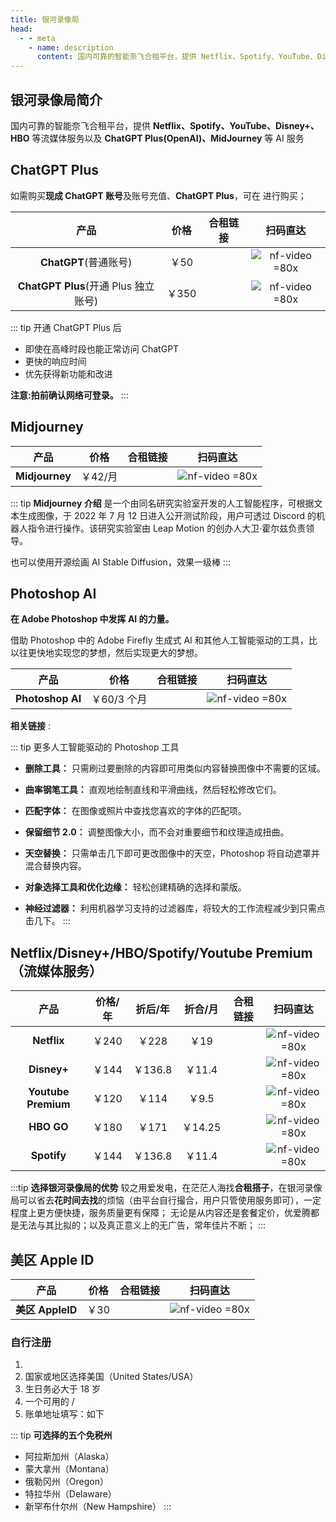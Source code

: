 ```yaml
---
title: 银河录像局
head:
  - - meta
    - name: description
      content: 国内可靠的智能奈飞合租平台，提供 Netflix、Spotify、YouTube、Disney+、HBO 等流媒体服务以及 ChatGPT Plus(OpenAI)、MidJourney 等 AI 服务
---
```


## 银河录像局简介

国内可靠的智能奈飞合租平台，提供 **Netflix、Spotify、YouTube、Disney+、HBO** 等流媒体服务以及 **ChatGPT Plus(OpenAI)、MidJourney** 等 AI 服务

## ChatGPT Plus <Badge text="优惠码: Theo" />

如需购买**现成 ChatGPT 账号**及账号充值、**ChatGPT Plus**，可在 <Pill name="银河录像局" link="https://s.theojs.cn/yh" image="https://nf.video/favicon.ico" /> 进行购买；

|                 产品                 | 价格  |                      合租链接                       |                         扫码直达                         |
| :----------------------------------: | :---: | :-------------------------------------------------: | :------------------------------------------------------: |
|        **ChatGPT**(普通账号)         | ￥50  | [<Badge text="立即购买" />](https://s.theojs.cn/yh) | ![nf-video =80x](https://i.theojs.cn/docs/nf-video.webp) |
| **ChatGPT Plus**(开通 Plus 独立账号) | ￥350 | [<Badge text="立即购买" />](https://s.theojs.cn/yh) | ![nf-video =80x](https://i.theojs.cn/docs/nf-video.webp) |

::: tip 开通 ChatGPT Plus 后

- 即使在高峰时段也能正常访问 ChatGPT
- 更快的响应时间
- 优先获得新功能和改进

**注意:拍前确认网络可登录。**
:::

## Midjourney <Badge text="优惠码: Theo" />

|      产品      |  价格   |                      合租链接                       |                         扫码直达                         |
| :------------: | :-----: | :-------------------------------------------------: | :------------------------------------------------------: |
| **Midjourney** | ￥42/月 | [<Badge text="立即购买" />](https://s.theojs.cn/yh) | ![nf-video =80x](https://i.theojs.cn/docs/nf-video.webp) |

::: tip **Midjourney 介绍**
是一个由同名研究实验室开发的人工智能程序，可根据文本生成图像，于 2022 年 7 月 12 日进入公开测试阶段，用户可透过 Discord 的机器人指令进行操作。该研究实验室由 Leap Motion 的创办人大卫·霍尔兹负责领导。

也可以使用开源绘画 AI Stable Diffusion，效果一级棒
:::

## Photoshop AI <Badge text="优惠码: Theo" />

**在 Adob​​e Photoshop 中发挥 AI 的力量。**

借助 Photoshop 中的 Adob​​e Firefly 生成式 AI 和其他人工智能驱动的工具，比以往更快地实现您的梦想，然后实现更大的梦想。

|       产品       |    价格     |                      合租链接                       |                         扫码直达                         |
| :--------------: | :---------: | :-------------------------------------------------: | :------------------------------------------------------: |
| **Photoshop AI** | ￥60/3 个月 | [<Badge text="立即购买" />](https://s.theojs.cn/yh) | ![nf-video =80x](https://i.theojs.cn/docs/nf-video.webp) |

**相关链接** :<Pill name="官方介绍" link="https://www.adobe.com/products/photoshop/ai.html" icon="logos:adobe-photoshop" /><Pill name="免费试用" link="https://www.adobe.com/products/photoshop/ai.html#mini-plans-web-cta-photoshop-card" icon="logos:adobe-photoshop" />

::: tip 更多人工智能驱动的 Photoshop 工具

- **删除工具：** 只需刷过要删除的内容即可用类似内容替换图像中不需要的区域。
- **曲率钢笔工具：** 直观地绘制直线和平滑曲线，然后轻松修改它们。
- **匹配字体：** 在图像或照片中查找您喜欢的字体的匹配项。

- **保留细节 2.0：** 调整图像大小，而不会对重要细节和纹理造成扭曲。

- **天空替换：** 只需单击几下即可更改图像中的天空，Photoshop 将自动遮罩并混合替换内容。

- **对象选择工具和优化边缘：** 轻松创建精确的选择和蒙版。

- **神经过滤器：** 利用机器学习支持的过滤器库，将较大的工作流程减少到只需点击几下。
  :::

## Netflix/Disney+/HBO/Spotify/Youtube Premium（流媒体服务） <Badge text="优惠码: Theo" />

|        产品         | 价格/年 | 折后/年 | 折合/月 |                      合租链接                       |                         扫码直达                         |
| :-----------------: | :-----: | :-----: | :-----: | :-------------------------------------------------: | :------------------------------------------------------: |
|     **Netflix**     |  ￥240  |  ￥228  |  ￥19   | [<Badge text="立即购买" />](https://s.theojs.cn/yh) | ![nf-video =80x](https://i.theojs.cn/docs/nf-video.webp) |
|     **Disney+**     |  ￥144  | ￥136.8 | ￥11.4  | [<Badge text="立即购买" />](https://s.theojs.cn/yh) | ![nf-video =80x](https://i.theojs.cn/docs/nf-video.webp) |
| **Youtube Premium** |  ￥120  |  ￥114  |  ￥9.5  | [<Badge text="立即购买" />](https://s.theojs.cn/yh) | ![nf-video =80x](https://i.theojs.cn/docs/nf-video.webp) |
|     **HBO GO**      |  ￥180  |  ￥171  | ￥14.25 | [<Badge text="立即购买" />](https://s.theojs.cn/yh) | ![nf-video =80x](https://i.theojs.cn/docs/nf-video.webp) |
|     **Spotify**     |  ￥144  | ￥136.8 | ￥11.4  | [<Badge text="立即购买" />](https://s.theojs.cn/yh) | ![nf-video =80x](https://i.theojs.cn/docs/nf-video.webp) |

:::tip **选择银河录像局的优势**
较之用爱发电，在茫茫人海找**合租搭子**，在银河录像局可以省去**花时间去找**的烦恼（由平台自行撮合，用户只管使用服务即可），一定程度上更方便快捷，服务质量更有保障；
无论是从内容还是套餐定价，优爱腾都是无法与其比拟的；以及真正意义上的无广告，常年佳片不断；
:::

## 美区 Apple ID <Badge text="优惠码: Theo" />

|       产品       | 价格 |                      合租链接                       |                         扫码直达                         |
| :--------------: | :--: | :-------------------------------------------------: | :------------------------------------------------------: |
| **美区 AppleID** | ￥30 | [<Badge text="立即购买" />](https://s.theojs.cn/yh) | ![nf-video =80x](https://i.theojs.cn/docs/nf-video.webp) |

### 自行注册

1. <Pill name="Apple ID" link="https://appleid.apple.com/account" icon="simple-icons:apple"  />
2. 国家或地区选择美国（United States/USA）
3. 生日务必大于 18 岁
4. 一个可用的 <Pill name="163 邮箱" link="https://mail.163.com/" icon="arcticons:netease-mail" color="#f41d1d" />/<Pill name="Outlook 邮箱" link="https://outlook.live.com/" icon="vscode-icons:file-type-outlook"  />
5. 账单地址填写：如下

::: tip **可选择的五个免税州**

- 阿拉斯加州（Alaska）
- 蒙大拿州（Montana）
- 俄勒冈州（Oregon）
- 特拉华州（Delaware）
- 新罕布什尔州（New Hampshire）
  :::
